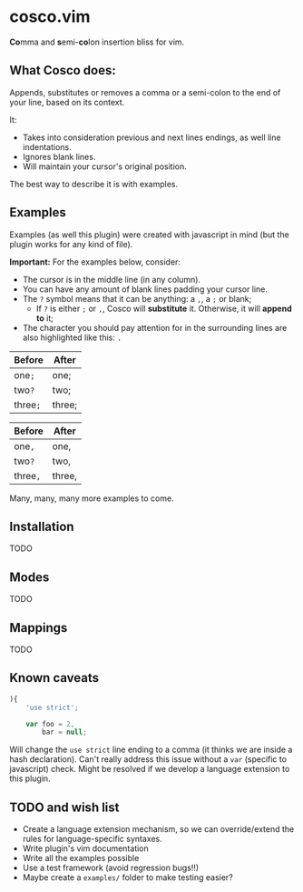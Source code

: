 cosco.vim
=========

**Co**mma and **s**emi-**co**lon insertion bliss for vim.

## What Cosco does:

Appends, substitutes or removes a comma or a semi-colon to the end of your line, based on its context.

It:

   * Takes into consideration previous and next lines endings, as well line indentations.
   * Ignores blank lines.
   * Will maintain your cursor's original position.

The best way to describe it is with examples.

## Examples

Examples (as well this plugin) were created with javascript in mind (but the plugin works for any kind of file).

**Important:** For the examples below, consider:

   * The cursor is in the middle line (in any column).
   * You can have any amount of blank lines padding your cursor line.
   * The `?` symbol means that it can be anything: a `,`, a `;` or blank;
       * If `?` is either `;` or `,`, Cosco will **substitute** it. Otherwise, it will **append to** it;
   * The character you should pay attention for in the surrounding lines are also highlighted like this: `.`

Before   | After
------   | -----
one`;`   | one;
two`?`   | two;
three`;` | three;

Before   | After
------   | -----
one`,`   | one,
two`?`   | two,
three`,` | three,

Many, many, many more examples to come.

## Installation

  TODO

## Modes

  TODO

## Mappings

  TODO

## Known caveats

```javascript
){
    'use strict';

    var foo = 2,
        bar = null;
```

Will change the `use strict` line ending to a comma (it thinks we are inside a hash declaration). Can't really address this issue without a `var` (specific to javascript) check. Might be resolved if we develop a language extension to this plugin.

## TODO and wish list

   * Create a language extension mechanism, so we can override/extend the rules for language-specific syntaxes.
   * Write plugin's vim documentation
   * Write all the examples possible
   * Use a test framework (avoid regression bugs!!)
   * Maybe create a `examples/` folder to make testing easier?

